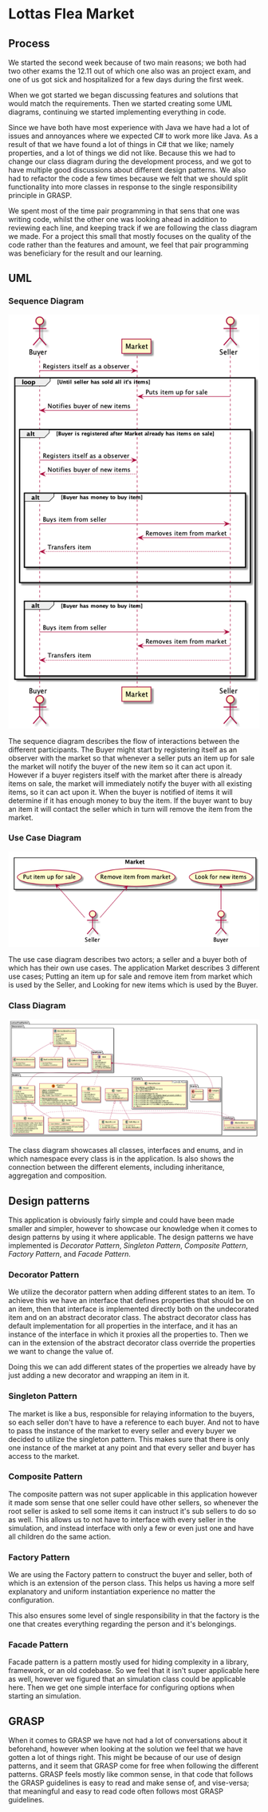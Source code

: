 # Lottas Flea Market

## Process
We started the second week because of two main reasons; we both had two other exams the 12.11 out of 
which one also was an project exam, and one of us got sick and hospitalized for a few days during the first week.

When we got started we began discussing features and solutions that would match the requirements. Then we
started creating some UML diagrams, continuing we started implementing everything in code.

Since we have both have most experience with Java we have had a lot of issues and annoyances where we
expected C# to work more like Java. As a result of that we have found a lot of things in C# that we like;
namely properties, and a lot of things we did not like.
Because this we had to change our class diagram during the development process, and we got to have multiple
good discussions about different design patterns. We also had to refactor the code a few times because we
felt that we should split functionality into more classes in response to the single responsibility principle in GRASP. 

We spent most of the time pair programming in that sens that one was writing code, whilst the other one was
looking ahead in addition to reviewing each line, and keeping track if we are following the class diagram we made.
For a project this small that mostly focuses on the quality of the code rather than the features and amount,
we feel that pair programming was beneficiary for the result and our learning.


## UML

### Sequence Diagram
![Sequence Diagram](Docs/SequenceDiagram.png)

The sequence diagram describes the flow of interactions between the different participants.
The Buyer might start by registering itself as an observer with the market so that whenever a seller puts
an item up for sale the market will notify the buyer of the new item so it can act upon it.
However if a buyer registers itself with the market after there is already items on sale, the market will immediately 
notify the buyer with all existing items, so it can act upon it. 
When the buyer is notified of items it will determine if it has enough money to buy the item.
If the buyer want to buy an item it will contact the seller which in turn will remove the item from the market.

### Use Case Diagram
![Use Case Diagram](Docs/UseCaseDiagram.png)

The use case diagram describes two actors; a seller and a buyer both of which has their own use cases.
The application Market describes 3 different use cases; Putting an item up for sale and remove item 
from market which is used by the Seller, and Looking for new items which is used by the Buyer.

### Class Diagram
![Class Diagram](Docs/ClassDiagram.png)

The class diagram showcases all classes, interfaces and enums, and in which namespace every class is in the application.
Is also shows the connection between the different elements, including inheritance, aggregation and composition.


## Design patterns

This application is obviously fairly simple and could have been made smaller and simpler, however to showcase 
our knowledge when it comes to design patterns by using it where applicable.
The design patterns we have implemented is *Decorator Pattern*, *Singleton Pattern*, *Composite Pattern*,
*Factory Pattern*, and *Facade Pattern*.

### Decorator Pattern
We utilize the decorator pattern when adding different states to an item.
To achieve this we have an interface that defines properties that should be on an item, then that interface is implemented
directly both on the undecorated item and on an abstract decorator class.
The abstract decorator class has default implementation for all properties in the interface, and it has an instance of 
the interface in which it proxies all the properties to.
Then we can in the extension of the abstract decorator class override the properties we want to change the value of.

Doing this we can add different states of the properties we already have by just adding a new decorator and wrapping
an item in it.  

### Singleton Pattern
The market is like a bus, responsible for relaying information to the buyers, so each seller don't have to have
a reference to each buyer. And not to have to pass the instance of the market to every seller and every buyer 
we decided to utilize the singleton pattern. This makes sure that there is only one instance of the market at any point
and that every seller and buyer has access to the market.

### Composite Pattern
The composite pattern was not super applicable in this application however it made som sense that one seller could
have other sellers, so whenever the root seller is asked to sell some items it can instruct it's sub sellers to do so
as well. This allows us to not have to interface with every seller in the simulation, and instead interface with only
a few or even just one and have all children do the same action. 

### Factory Pattern
We are using the Factory pattern to construct the buyer and seller, both of which is an extension of the person class.
This helps us having a more self explanatory and uniform instantiation experience no matter the configuration.

This also ensures some level of single responsibility in that the factory is the one that creates everything
regarding the person and it's belongings.

### Facade Pattern
Facade pattern is a pattern mostly used for hiding complexity in a library, framework, or an old codebase.
So we feel that it isn't super applicable here as well, however we figured that an simulation class could 
be applicable here. Then we get one simple interface for configuring options when starting an simulation.


## GRASP
When it comes to GRASP we have not had a lot of conversations about it beforehand, however when looking at
the solution we feel that we have gotten a lot of things right. This might be because of our use of design
patterns, and it seem that GRASP come for free when following the different patterns.
GRASP feels mostly like common sense, in that code that follows the GRASP guidelines is easy to read and
make sense of, and vise-versa; that meaningful and easy to read code often follows most GRASP guidelines.
